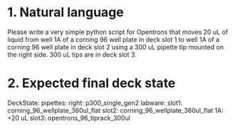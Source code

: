 # 1. Natural language
Please write a very simple python script for Opentrons that moves 20 uL of liquid from well 1A of a corning 96 well plate in deck slot 1 to well 1A of a corning 96 well plate in deck slot 2 using a 300 uL pipette tip mounted on the right side. 300 uL tips are in deck slot 3. 

# 2. Expected final deck state
DeckState:
    pipettes: 
        right: p300_single_gen2
    labware:
        slot1: corning_96_wellplate_360ul_flat
        slot2: corning_96_wellplate_360ul_flat
            1A: +20 uL
        slot3: opentrons_96_tiprack_300ul
    


